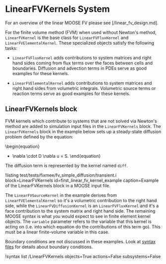 # LinearFVKernels System

For an overview of the linear MOOSE FV please see [/linear_fv_design.md].

For the finite volume method (FVM) when used without Newton's method, `LinearFVKernel` is the base class for `LinearFVFluxKernel` and `LinearFVElementalKernel`. These specialized objects satisfy the following tasks:

* `LinearFVFluxKernel` adds contributions to system matrices and right hand sides coming from flux terms over
  the faces between cells and boundaries. Diffusion and advection terms in PDEs serve as good examples
  for these kernels.

* `LinearFVElementalKernel` adds contributions to system matrices and right hand sides from volumetric integrals.
  Volumetric source terms or reaction terms serve as good examples for these kernels.

## LinearFVKernels block

FVM kernels which contribute to systems that are not solved via Newton's method
are added to simulation input files in the `LinearFVKernels` block.  The
`LinearFVKernels` block in the example below sets up a steady-state diffusion problem
defined by the equation:

\begin{equation}
  - \nabla \cdot D \nabla u = S.
\end{equation}

The diffusion term is represented by the kernel named `diff`.

!listing test/tests/fixmee/fv_simple_diffusion/transient.i
         block=LinearFVKernels
         id=first_linear_fv_kernel_example
         caption=Example of the LinearFVKernels block in a MOOSE input file.

The `LinearFVSourceKernel` in the example derives from `LinearFVElementalKernel` so it's a
volumetric contribution to the right hand side, while the `LinearFVDiffusionKernel` is an
`LinearFVFluxKernel` and it's a face contribution to the system matrix and right hand side.
The remaining MOOSE syntax is what you would expect to see in finite element kernel objects.
The `variable` parameter refers to the variable that this kernel is acting on (i.e. into
which equation do the contributions of this term go). This must be a linear finite-volume
variable in this case.

Boundary conditions are not discussed in these examples. Look at
[syntax files](syntax/LinearFVBCs/index.md) for details about boundary conditions.

!syntax list /LinearFVKernels objects=True actions=False subsystems=False
